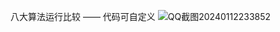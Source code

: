 八大算法运行比较 —— 代码可自定义
![QQ截图20240112233852](https://github.com/lg1313113/algorithm.html/assets/42411471/2506344b-0ee0-47eb-9a99-66d48accf939)
